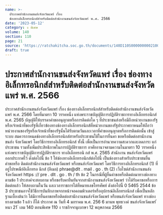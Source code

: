 ```yaml
---
name: >-
  ประกาศสำนักงานขนส่งจังหวัดแพร่ เรื่อง
  ช่องทางอิเล็กทรอนิกส์สำหรับติดต่อสำนักงานขนส่งจังหวัดแพร่ พ.ศ. 2566
date: '2023-05-12'
category: ง พิเศษ
volume: 140
section: 110
page: 21
source: 'https://ratchakitcha.soc.go.th/documents/140D110S0000000002100.pdf'
draft: true
---
```


# ประกาศสำนักงานขนส่งจังหวัดแพร่ เรื่อง ช่องทางอิเล็กทรอนิกส์สำหรับติดต่อสำนักงานขนส่งจังหวัดแพร่ พ.ศ. 2566

ประกาศสำนักงานขนส่งจังหวัดแพร่ เรื่อง ช่องทางอิเล็กทรอนิกส์สำหรับติดต่อสำนักงานขนส่งจังหวัดแพร่ พ.ศ. 2566 โดยที่มาตรา 10 วรรคหนึ่ง แห่งพระราชบัญญัติการปฏิบัติราชการทางอิเล็กทรอนิกส์ พ.ศ. 2565 บัญญัติให้บรรดาคำขออนุญาตหรือการติดต่อใด ๆ ที่ประชาชนส่งหรือมีถึงหน่วยงานของรัฐ หรือเจ้าหน้าที่ของรัฐที่เกี่ยวข้องทางช่องทางอิเล็กทรอนิกส์ที่หน่วยงานของรัฐประกาศกาหนดให้ถือว่า หน่วยงานของรัฐหรือเจ้าหน้าที่ของรัฐนั้นได้รับตามวันและเวลาที่คำขออนุญาตหรือการติดต่อนั้น เข้าสู่ระบบ สมควรกาหนดช่องทางอิเล็กทรอนิกส์สาหรับประชาชนใช้ในการยื่นคา ขอหรือติดต่อสานักงานขนส่ง จังหวัดแพร่ โดยวิธีการทางอิเล็กทรอนิกส์ ทั้งนี้ เพื่อเป็นการอำนวยความสะดวกและลดภาระ แก่ประชาชน รวมทั้งเพิ่มประสิทธิภาพในการปฏิบัติราชการ อาศัยอานาจตามความในมาตรา 10 วรรคหนึ่ง แห่งพระราชบัญญัติการปฏิบัติราชการ ทางอิเล็กทรอนิ กส์ พ.ศ. 2565 สำนักงาน ขนส่งจังหวัดแพร่ ออกประกาศไว้ ดังต่อไปนี้ ข้อ 1 ให้ช่องทางอิเล็กทรอนิกส์ต่อไปนี้ เป็นช่องทางสำหรับประชาชนยื่นคำขอหรือ ติดต่อสำนักงานขนส่งจังหวัดแพร่ หรือขนส่งจังหวัดแพร่ โดยวิธีการทางอิเล็กทรอนิกส์ (1) ที่อยู่ไปรษณีย์อิเล็กทรอ นิกส์ (อีเมล) phrae@dlt . mail . go . th (2) เว็บไซต์สำนักงานขนส่งจังหวัดแพร่ https :// pre . dlt . go . th / th ข้อ 2 ในกรณีที่ผู้ยื่นคำขอหรือติดต่อมาทางช่องทางตามข้อ 1 ประสงค์จะสอบถาม หรือขอรับคายืนยันจากสานักงานขนส่งจังหวัดแพร่ ว่าได้รับคาขอหรือการติดต่อแล้ว ให้สอบถามในวัน และเวลาราชการได้ที่หมายเลขโทรศัพท์ ดังต่อไปนี้ 0 5465 2544 ข้อ 3 ประชาชนอาจใช้วิธีการบันทึกภาพจากหน้าจอคอมพิวเตอร์หรืออุปกรณ์อิเล็กทรอนิกส์ เพื่อเป็นหลักฐานเบื้องต้นว่า ได้มีการยื่นคาขอหรือติดต่อสานักงานขนส่งจังหวัดแพร่ หรือขนส่งจังหวัดแพร่ ทางช่องทางตามข้อ 1 แล้ว ก็ได้ ประกาศ ณ วันที่ 4 มกราคม พ.ศ. 256 6 มานพ พุทธวงค์ ขนส่งจังหวัดแพร่ ้ หนา 21 ่ เลม 140 ตอนพิเศษ 110 ง ราชกิจจานุเบกษา 12 พฤษภาคม 2566
